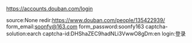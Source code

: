
https://accounts.douban.com/login

source:None
redir:https://www.douban.com/people/135422939/
form_email:soonfy@163.com
form_password:soonfy163
captcha-solution:earch
captcha-id:DHShaZEC9hadNLi3VwwO8gDm:en
login:登录
